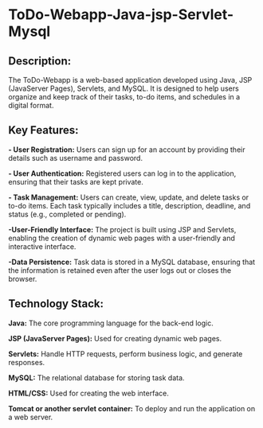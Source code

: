 # ToDo-Webapp-Java-jsp-Servlet-Mysql
## Description:
The ToDo-Webapp is a web-based application developed using Java, JSP (JavaServer Pages), Servlets, and MySQL. It is designed to help users organize and keep track of their tasks, to-do items, and schedules in a digital format.

## Key Features:

**- User Registration:**
 Users can sign up for an account by providing their details such as username and password.

**- User Authentication:**
  Registered users can log in to the application, ensuring that their tasks are kept private.

**- Task Management:**
  Users can create, view, update, and delete tasks or to-do items. Each task typically includes a title, description, deadline, and status (e.g., completed or pending).

**-User-Friendly Interface:** The project is built using JSP and Servlets, enabling the creation of dynamic web pages with a user-friendly and interactive interface.

**-Data Persistence:** Task data is stored in a MySQL database, ensuring that the information is retained even after the user logs out or closes the browser.

## Technology Stack:

**Java:** The core programming language for the back-end logic.

**JSP (JavaServer Pages):** Used for creating dynamic web pages.

**Servlets:** Handle HTTP requests, perform business logic, and generate responses.

**MySQL:** The relational database for storing task data.

**HTML/CSS:** Used for creating the web interface.

**Tomcat or another servlet container:** To deploy and run the application on a web server.

